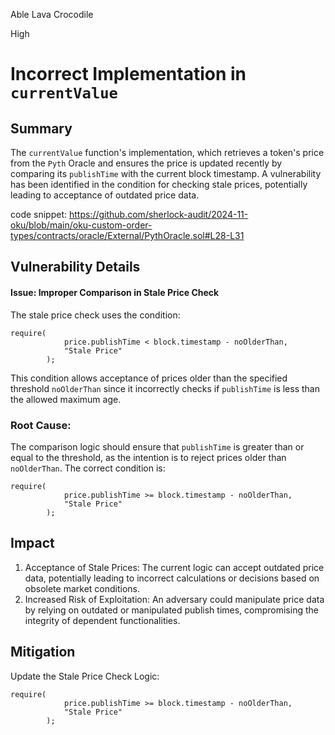 Able Lava Crocodile

High

# Incorrect Implementation in `currentValue`

## Summary
The `currentValue` function's implementation, which retrieves a token's price from the `Pyth` Oracle and ensures the price is updated recently by comparing its `publishTime` with the current block timestamp. A vulnerability has been identified in the condition for checking stale prices, potentially leading to acceptance of outdated price data.

code snippet:
https://github.com/sherlock-audit/2024-11-oku/blob/main/oku-custom-order-types/contracts/oracle/External/PythOracle.sol#L28-L31

## Vulnerability Details
#### Issue: Improper Comparison in Stale Price Check
The stale price check uses the condition:
```solidity
require(
            price.publishTime < block.timestamp - noOlderThan,
            "Stale Price"
        );
```
This condition allows acceptance of prices older than the specified threshold `noOlderThan` since it incorrectly checks if `publishTime` is less than the allowed maximum age.

### Root Cause:
The comparison logic should ensure that `publishTime` is greater than or equal to the threshold, as the intention is to reject prices older than `noOlderThan`. The correct condition is:
```solidity
require(
            price.publishTime >= block.timestamp - noOlderThan,
            "Stale Price"
        );
```

## Impact
1. Acceptance of Stale Prices: The current logic can accept outdated price data, potentially leading to incorrect calculations or decisions based on obsolete market conditions.
2. Increased Risk of Exploitation: An adversary could manipulate price data by relying on outdated or manipulated publish times, compromising the integrity of dependent functionalities.


## Mitigation
Update the Stale Price Check Logic:
```solidity
require(
            price.publishTime >= block.timestamp - noOlderThan,
            "Stale Price"
        );
```
